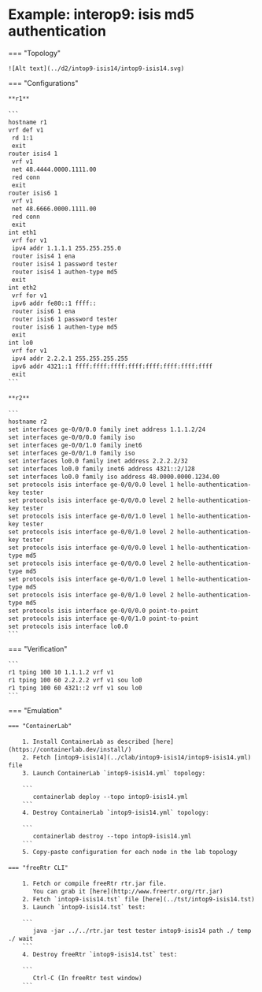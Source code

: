 # Example: interop9: isis md5 authentication

=== "Topology"

    ![Alt text](../d2/intop9-isis14/intop9-isis14.svg)

=== "Configurations"

    **r1**

    ```
    hostname r1
    vrf def v1
     rd 1:1
     exit
    router isis4 1
     vrf v1
     net 48.4444.0000.1111.00
     red conn
     exit
    router isis6 1
     vrf v1
     net 48.6666.0000.1111.00
     red conn
     exit
    int eth1
     vrf for v1
     ipv4 addr 1.1.1.1 255.255.255.0
     router isis4 1 ena
     router isis4 1 password tester
     router isis4 1 authen-type md5
     exit
    int eth2
     vrf for v1
     ipv6 addr fe80::1 ffff::
     router isis6 1 ena
     router isis6 1 password tester
     router isis6 1 authen-type md5
     exit
    int lo0
     vrf for v1
     ipv4 addr 2.2.2.1 255.255.255.255
     ipv6 addr 4321::1 ffff:ffff:ffff:ffff:ffff:ffff:ffff:ffff
     exit
    ```

    **r2**

    ```
    hostname r2
    set interfaces ge-0/0/0.0 family inet address 1.1.1.2/24
    set interfaces ge-0/0/0.0 family iso
    set interfaces ge-0/0/1.0 family inet6
    set interfaces ge-0/0/1.0 family iso
    set interfaces lo0.0 family inet address 2.2.2.2/32
    set interfaces lo0.0 family inet6 address 4321::2/128
    set interfaces lo0.0 family iso address 48.0000.0000.1234.00
    set protocols isis interface ge-0/0/0.0 level 1 hello-authentication-key tester
    set protocols isis interface ge-0/0/0.0 level 2 hello-authentication-key tester
    set protocols isis interface ge-0/0/1.0 level 1 hello-authentication-key tester
    set protocols isis interface ge-0/0/1.0 level 2 hello-authentication-key tester
    set protocols isis interface ge-0/0/0.0 level 1 hello-authentication-type md5
    set protocols isis interface ge-0/0/0.0 level 2 hello-authentication-type md5
    set protocols isis interface ge-0/0/1.0 level 1 hello-authentication-type md5
    set protocols isis interface ge-0/0/1.0 level 2 hello-authentication-type md5
    set protocols isis interface ge-0/0/0.0 point-to-point
    set protocols isis interface ge-0/0/1.0 point-to-point
    set protocols isis interface lo0.0
    ```

=== "Verification"

    ```
    r1 tping 100 10 1.1.1.2 vrf v1
    r1 tping 100 60 2.2.2.2 vrf v1 sou lo0
    r1 tping 100 60 4321::2 vrf v1 sou lo0
    ```

=== "Emulation"

    === "ContainerLab"

        1. Install ContainerLab as described [here](https://containerlab.dev/install/)  
        2. Fetch [intop9-isis14](../clab/intop9-isis14/intop9-isis14.yml) file  
        3. Launch ContainerLab `intop9-isis14.yml` topology:  

        ```
           containerlab deploy --topo intop9-isis14.yml  
        ```
        4. Destroy ContainerLab `intop9-isis14.yml` topology:  

        ```
           containerlab destroy --topo intop9-isis14.yml  
        ```
        5. Copy-paste configuration for each node in the lab topology

    === "freeRtr CLI"

        1. Fetch or compile freeRtr rtr.jar file.  
           You can grab it [here](http://www.freertr.org/rtr.jar)  
        2. Fetch `intop9-isis14.tst` file [here](../tst/intop9-isis14.tst)  
        3. Launch `intop9-isis14.tst` test:  

        ```
           java -jar ../../rtr.jar test tester intop9-isis14 path ./ temp ./ wait
        ```
        4. Destroy freeRtr `intop9-isis14.tst` test:  

        ```
           Ctrl-C (In freeRtr test window)
        ```

